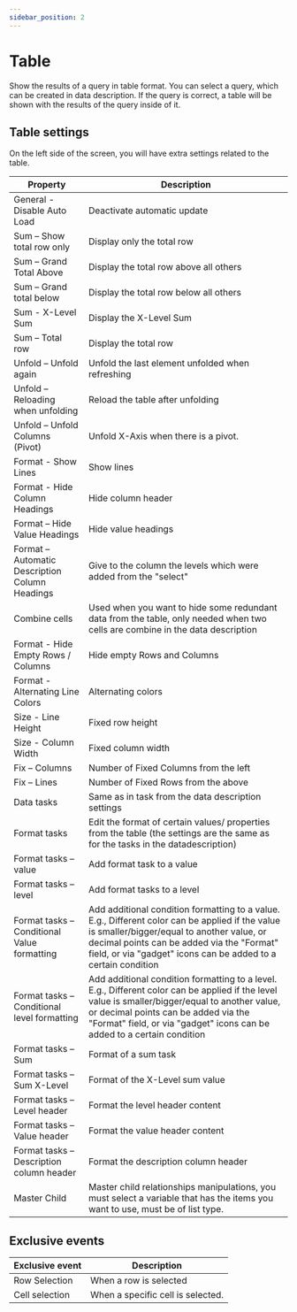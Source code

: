 ```yaml
---
sidebar_position: 2
---
```


# Table

Show the results of a query in table format. You can select a query, which can be created in data description. If the query is correct, a table will be shown with the results of the query inside of it.

## Table settings

On the left side of the screen, you will have extra settings related to the table.

| Property | Description |
| --- | --- |
| General - Disable Auto Load | Deactivate automatic update |
| Sum – Show total row only | Display only the total row |
| Sum – Grand Total Above | Display the total row above all others |
| Sum – Grand total below | Display the total row below all others |
| Sum - X-Level Sum | Display the X-Level Sum |
| Sum – Total row | Display the total row |
| Unfold – Unfold again | Unfold the last element unfolded when refreshing |
| Unfold – Reloading when unfolding | Reload the table after unfolding |
| Unfold – Unfold Columns (Pivot) | Unfold X-Axis when there is a pivot. |
| Format - Show Lines | Show lines |
| Format - Hide Column Headings | Hide column header |
| Format – Hide Value Headings | Hide value headings |
| Format – Automatic Description Column Headings | Give to the column the levels which were added from the "select" |
| Combine cells | Used when you want to hide some redundant data from the table, only needed when two cells are combine in the data description |
| Format - Hide Empty Rows / Columns | Hide empty Rows and Columns |
| Format - Alternating Line Colors | Alternating colors |
| Size - Line Height | Fixed row height |
| Size - Column Width | Fixed column width |
| Fix – Columns | Number of Fixed Columns from the left |
| Fix – Lines | Number of Fixed Rows from the above |
| Data tasks | Same as in task from the data description settings |
| Format tasks | Edit the format of certain values/ properties from the table (the settings are the same as for the tasks in the datadescription) |
| Format tasks – value | Add format task to a value |
| Format tasks – level | Add format tasks to a level |
| Format tasks – Conditional Value formatting | Add additional condition formatting to a value. E.g., Different color can be applied if the value is smaller/bigger/equal to another value, or decimal points can be added via the "Format" field, or via "gadget" icons can be added to a certain condition |
| Format tasks – Conditional level formatting | Add additional condition formatting to a level. E.g., Different color can be applied if the level value is smaller/bigger/equal to another value, or decimal points can be added via the "Format" field, or via "gadget" icons can be added to a certain condition |
| Format tasks – Sum | Format of a sum task |
| Format tasks – Sum X-Level | Format of the X-Level sum value |
| Format tasks – Level header | Format the level header content |
| Format tasks – Value header | Format the value header content |
| Format tasks – Description column header | Format the description column header |
| Master Child | Master child relationships manipulations, you must select a variable that has the items you want to use, must be of list type. |

## Exclusive events

| Exclusive event | Description |
| --- | --- |
| Row Selection | When a row is selected |
| Cell selection | When a specific cell is selected. |
